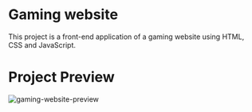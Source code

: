 # Gaming website
This project is a front-end application of a gaming website using HTML, CSS and JavaScript.

# Project Preview

![gaming-website-preview](https://user-images.githubusercontent.com/81350016/201289698-588375e9-2b7a-45bc-a713-30a6deb9b9b5.png)

